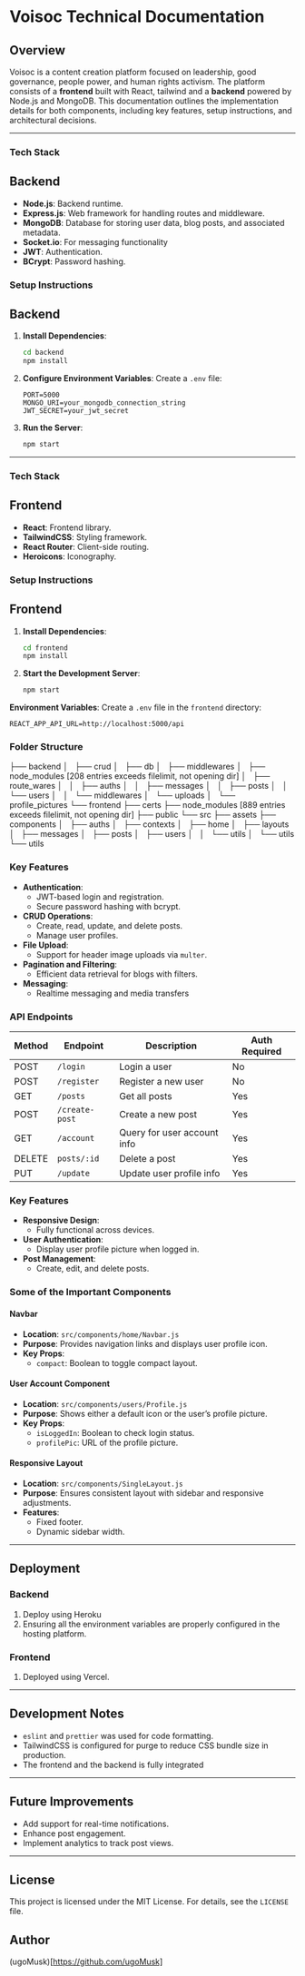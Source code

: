 # Voisoc Technical Documentation

## Overview
Voisoc is a content creation platform focused on leadership, good governance, people power, and human rights activism. The platform consists of a **frontend** built with React, tailwind and a **backend** powered by Node.js and MongoDB. This documentation outlines the implementation details for both components, including key features, setup instructions, and architectural decisions.

---


### Tech Stack
## Backend
- **Node.js**: Backend runtime.
- **Express.js**: Web framework for handling routes and middleware.
- **MongoDB**: Database for storing user data, blog posts, and associated metadata.
- **Socket.io**: For messaging functionality
- **JWT**: Authentication.
- **BCrypt**: Password hashing.

### Setup Instructions
## Backend
1. **Install Dependencies**:
   ```bash
   cd backend
   npm install
   ```
2. **Configure Environment Variables**:
   Create a `.env` file:
   ```env
   PORT=5000
   MONGO_URI=your_mongodb_connection_string
   JWT_SECRET=your_jwt_secret
   ```
3. **Run the Server**:
   ```bash
   npm start
   ```
---


### Tech Stack
## Frontend
- **React**: Frontend library.
- **TailwindCSS**: Styling framework.
- **React Router**: Client-side routing.
- **Heroicons**: Iconography.

### Setup Instructions
## Frontend
1. **Install Dependencies**:
   ```bash
   cd frontend
   npm install
   ```
2. **Start the Development Server**:
   ```bash
   npm start
   ```

**Environment Variables**:
Create a `.env` file in the `frontend` directory:
```env
REACT_APP_API_URL=http://localhost:5000/api
```

### Folder Structure
├── backend
│   ├── crud
│   ├── db
│   ├── middlewares
│   ├── node_modules  [208 entries exceeds filelimit, not opening dir]
│   ├── route_wares
│   │   ├── auths
│   │   ├── messages
│   │   ├── posts
│   │   └── users
│   │       └── middlewares
│   └── uploads
│       └── profile_pictures
└── frontend
    ├── certs
    ├── node_modules  [889 entries exceeds filelimit, not opening dir]
    ├── public
    └── src
        ├── assets
        ├── components
        │   ├── auths
        │   ├── contexts
        │   ├── home
        │   ├── layouts
        │   ├── messages
        │   ├── posts
        │   ├── users
        │   │   └── utils
        │   └── utils
        └── utils


### Key Features
- **Authentication**:
  - JWT-based login and registration.
  - Secure password hashing with bcrypt.
- **CRUD Operations**:
  - Create, read, update, and delete posts.
  - Manage user profiles.
- **File Upload**:
  - Support for header image uploads via `multer`.
- **Pagination and Filtering**:
  - Efficient data retrieval for blogs with filters.
- **Messaging**:
  - Realtime messaging and media transfers

### API Endpoints
| Method | Endpoint          | Description                   | Auth Required |
|--------|-------------------|-------------------------------|---------------|
| POST   | `/login` | Login a user                 | No            |
| POST   | `/register`| Register a new user          | No            |
| GET    | `/posts`      | Get all posts           | Yes            |
| POST   | `/create-post`      | Create a new  post       | Yes           |
| GET    | `/account`  | Query for user account info | Yes           |
| DELETE | `posts/:id`  | Delete a post           | Yes           |
| PUT	 | `/update`  | Update user profile info           | Yes           |


### Key Features
- **Responsive Design**:
  - Fully functional across devices.
- **User Authentication**:
  - Display user profile picture when logged in.
- **Post Management**:
  - Create, edit, and delete posts.

### Some of the Important Components
#### Navbar
- **Location**: `src/components/home/Navbar.js`
- **Purpose**: Provides navigation links and displays user profile icon.
- **Key Props**:
  - `compact`: Boolean to toggle compact layout.

#### User Account Component
- **Location**: `src/components/users/Profile.js`
- **Purpose**: Shows either a default icon or the user’s profile picture.
- **Key Props**:
  - `isLoggedIn`: Boolean to check login status.
  - `profilePic`: URL of the profile picture.

#### Responsive Layout
- **Location**: `src/components/SingleLayout.js`
- **Purpose**: Ensures consistent layout with sidebar and responsive adjustments.
- **Features**:
  - Fixed footer.
  - Dynamic sidebar width.

---

## Deployment
### Backend
1. Deploy using Heroku
2. Ensuring all the environment variables are properly configured in the hosting platform.

### Frontend
1. Deployed using Vercel.

---

## Development Notes
- `eslint` and `prettier` was used for code formatting.
- TailwindCSS is configured for purge to reduce CSS bundle size in production.
- The frontend and the backend is fully integrated

---

## Future Improvements
- Add support for real-time notifications.
- Enhance post engagement.
- Implement analytics to track post views.

---

## License
This project is licensed under the MIT License. For details, see the `LICENSE` file.

## Author
(ugoMusk)[https://github.com/ugoMusk]